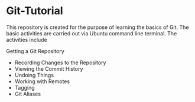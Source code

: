 # Git-Tutorial
This repository is created for the purpose of learning the basics of Git. The basic activities are carried out via Ubuntu command line terminal. The activities include

Getting a Git Repository
- Recording Changes to the Repository
- Viewing the Commit History
- Undoing Things
- Working with Remotes
- Tagging
- Git Aliases
